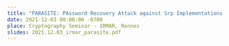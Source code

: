 ```yaml
---
title: "PARASITE: PAssword Recovery Attack against Srp Implementations in ThE wild"
date: 2021-12-03 00:00:00 -0700
place: Cryptography Seminar - IRMAR, Rennes
slides: 2021.12.03_irmar_parasite.pdf
---
```

